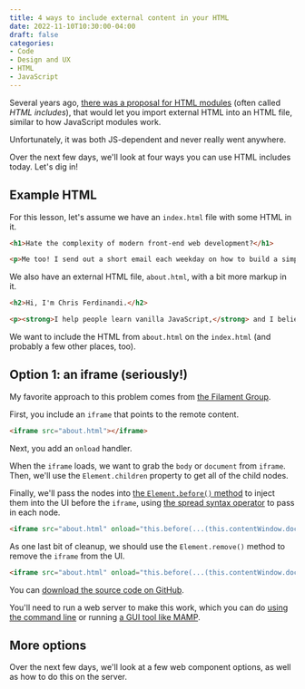```yaml
---
title: 4 ways to include external content in your HTML
date: 2022-11-10T10:30:00-04:00
draft: false
categories:
- Code
- Design and UX
- HTML
- JavaScript
---
```


Several years ago, [there was a proposal for HTML modules](https://github.com/WICG/webcomponents/blob/gh-pages/proposals/html-modules-explainer.md) (often called _HTML includes_), that would let you import external HTML into an HTML file, similar to how JavaScript modules work.

Unfortunately, it was both JS-dependent and never really went anywhere.

Over the next few days, we'll look at four ways you can use HTML includes today. Let's dig in!

## Example HTML

For this lesson, let's assume we have an `index.html` file with some HTML in it.

```html
<h1>Hate the complexity of modern front-end web development?</h1>

<p>Me too! I send out a short email each weekday on how to build a simpler, more resilient web. Join over 13k others.</p>
```

We also have an external HTML file, `about.html`, with a bit more markup in it.

```html
<h2>Hi, I'm Chris Ferdinandi.</h2>

<p><strong>I help people learn vanilla JavaScript,</strong> and I believe there’s a simpler, more resilient way to make things for the web.</p>
```

We want to include the HTML from `about.html` on the `index.html` (and probably a few other places, too).


## Option 1: an iframe (seriously!)

My favorite approach to this problem comes from [the Filament Group](https://www.filamentgroup.com/lab/html-includes/).

First, you include an `iframe` that points to the remote content.

```html
<iframe src="about.html"></iframe>
```

Next, you add an `onload` handler.

When the `iframe` loads, we want to grab the `body` or `document` from `iframe`. Then, we'll use the `Element.children` property to get all of the child nodes.

Finally, we'll pass the nodes into [the `Element.before()` method](/injecting-one-element-before-another-with-vanilla-js/) to inject them into the UI before the `iframe`, using [the spread syntax operator](/the-spread-syntax-operator-in-vanilla-js/) to pass in each node.

```html
<iframe src="about.html" onload="this.before(...(this.contentWindow.document.body||this.contentWindow.document).children)"></iframe>
```

As one last bit of cleanup, we should use the `Element.remove()` method to remove the `iframe` from the UI.

```html
<iframe src="about.html" onload="this.before(...(this.contentWindow.document.body||this.contentWindow.document).children);this.remove()"></iframe>
```

You can [download the source code on GitHub](https://gist.github.com/cferdinandi/ec67092fda6ea2586663fd53295d048f). 

You'll need to run a web server to make this work, which you can do [using the command line](https://gist.github.com/willurd/5720255) or running [a GUI tool like MAMP](https://www.mamp.info/).

## More options

Over the next few days, we'll look at a few web component options, as well as how to do this on the server.